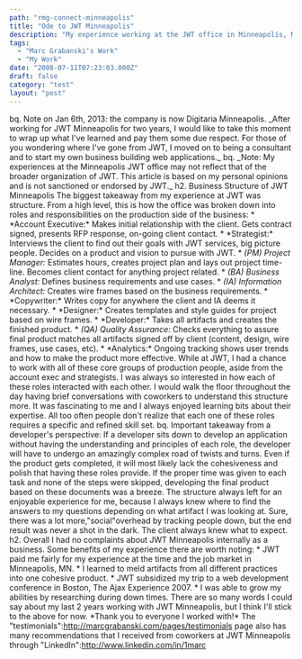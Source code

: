 ```yaml
---
path: "rmg-connect-minneapolis"
title: "Ode to JWT Minneapolis"
description: "My experience working at the JWT office in Minneapolis, MN."
tags: 
  - "Marc Grabanski's Work"
  - "My Work"
date: "2008-07-11T07:23:03.000Z"
draft: false
category: "test"
layout: "post"
---
```


bq. Note on Jan 6th, 2013: the company is now Digitaria Minneapolis. \_After working for JWT Minneapolis for two years, I would like to take this moment to wrap up what I've learned and pay them some due respect. For those of you wondering where I've gone from JWT, I moved on to being a consultant and to start my own business building web applications.\_ bq. \_Note: My experiences at the Minneapolis JWT office may not reflect that of the broader organization of JWT. This article is based on my personal opinions and is not sanctioned or endorsed by JWT.\_ h2. Business Structure of JWT Minneapolis The biggest takeaway from my experience at JWT was structure. From a high level, this is how the office was broken down into roles and responsibilities on the production side of the business: * \*Account Executive:\* Makes initial relationship with the client. Gets contract signed, presents RFP response, on-going client contact. * \*Strategist:\* Interviews the client to find out their goals with JWT services, big picture people. Decides on a product and vision to pursue with JWT. * *(PM) Project Manager:* Estimates hours, creates project plan and lays out project time-line. Becomes client contact for anything project related. * *(BA) Business Analyst:* Defines business requirements and use cases. * *(IA) Information Architect:* Creates wire frames based on the business requirements. * \*Copywriter:\* Writes copy for anywhere the client and IA deems it necessary. * \*Designer:\* Creates templates and style guides for project based on wire frames. * \*Developer:\* Takes all artifacts and creates the finished product. * *(QA) Quality Assurance:* Checks everything to assure final product matches all artifacts signed off by client (content, design, wire frames, use cases, etc). * \*Analytics:\* Ongoing tracking shows user trends and how to make the product more effective. While at JWT, I had a chance to work with all of these core groups of production people, aside from the account exec and strategists. I was always so interested in how each of these roles interacted with each other. I would walk the floor throughout the day having brief conversations with coworkers to understand this structure more. It was fascinating to me and I always enjoyed learning bits about their expertise. All too often people don't realize that each one of these roles requires a specific and refined skill set. bq. Important takeaway from a developer's perspective: If a developer sits down to develop an application without having the understanding and principles of each role, the developer will have to undergo an amazingly complex road of twists and turns. Even if the product gets completed, it will most likely lack the cohesiveness and polish that having these roles provide. If the proper time was given to each task and none of the steps were skipped, developing the final product based on these documents was a breeze. The structure always left for an enjoyable experience for me, because I always knew where to find the answers to my questions depending on what artifact I was looking at. Sure, there was a lot more,"social"overhead by tracking people down, but the end result was never a shot in the dark. The client always knew what to expect. h2. Overall I had no complaints about JWT Minneapolis internally as a business. Some benefits of my experience there are worth noting: * JWT paid me fairly for my experience at the time and the job market in Minneapolis, MN. * I learned to meld artifacts from all different practices into one cohesive product. * JWT subsidized my trip to a web development conference in Boston, The Ajax Experience 2007. * I was able to grow my abilities by researching during down times. There are so many words I could say about my last 2 years working with JWT Minneapolis, but I think I'll stick to the above for now. \*Thank you to everyone I worked with!\* The "testimonials":http://marcgrabanski.com/pages/testimonials page also has many recommendations that I received from coworkers at JWT Minneapolis through "LinkedIn":http://www.linkedin.com/in/1marc